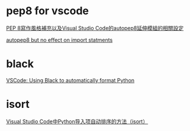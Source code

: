 # pep8 for vscode

[PEP 8寫作風格補充以及Visual Studio Code的autopep8延伸模組的相關設定](https://swf.com.tw/?p=1229)

[autopep8 but no effect on import statments](https://stackoverflow.com/questions/54030320/vscode-autopep8-allow-statements-before-imports?fbclid=IwAR1sYTIfy9P2hqdK--Wl6xNKd9GRzIPJugX0vg-x1ja1t1VmRkhVr1SVn-Q)

# black 

[VSCode: Using Black to automatically format Python](https://dev.to/adamlombard/how-to-use-the-black-python-code-formatter-in-vscode-3lo0)

# isort

[Visual Studio Code中Python导入项自动排序的方法（isort）](https://zhuanlan.zhihu.com/p/265068066)

